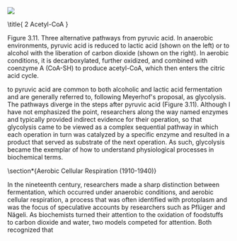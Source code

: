 ![](https://cdn.mathpix.com/cropped/2024_06_22_bcfb432b997b24e5a022g-1.jpg?height=578&width=1102&top_left_y=204&top_left_x=209)

\title{
2 Acetyl-CoA
}

Figure 3.11. Three alternative pathways from pyruvic acid. In anaerobic environments, pyruvic acid is reduced to lactic acid (shown on the left) or to alcohol with the liberation of carbon dioxide (shown on the right). In aerobic conditions, it is decarboxylated, further oxidized, and combined with coenzyme A (CoA-SH) to produce acetyl-CoA, which then enters the citric acid cycle.

to pyruvic acid are common to both alcoholic and lactic acid fermentation and are generally referred to, following Meyerhof's proposal, as glycolysis. The pathways diverge in the steps after pyruvic acid (Figure 3.11). Although I have not emphasized the point, researchers along the way named enzymes and typically provided indirect evidence for their operation, so that glycolysis came to be viewed as a complex sequential pathway in which each operation in turn was catalyzed by a specific enzyme and resulted in a product that served as substrate of the next operation. As such, glycolysis became the exemplar of how to understand physiological processes in biochemical terms.

\section*{Aerobic Cellular Respiration (1910-1940)}

In the nineteenth century, researchers made a sharp distinction between fermentation, which occurred under anaerobic conditions, and aerobic cellular respiration, a process that was often identified with protoplasm and was the focus of speculative accounts by researchers such as Pflüger and Nägeli. As biochemists turned their attention to the oxidation of foodstuffs to carbon dioxide and water, two models competed for attention. Both recognized that